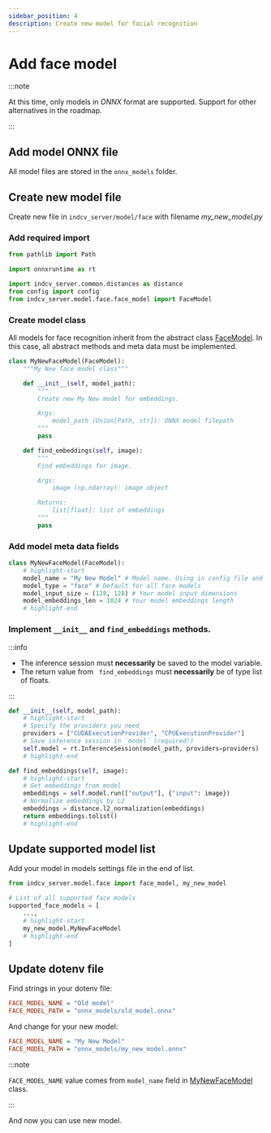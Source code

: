 ```yaml
---
sidebar_position: 4
description: Create new model for facial recognition
---
```


# Add face model

:::note

At this time, only models in *ONNX* format are supported. Support for other alternatives in the roadmap.

:::

## Add model ONNX file

All model files are stored in the `onnx_models` folder.

## Create new model file

Create new file in `indcv_server/model/face` with filename _my_new_model.py_

### Add required import

```python title="indcv_server/model/face/my_new_model.py"
from pathlib import Path

import onnxruntime as rt

import indcv_server.common.distances as distance
from config import config
from indcv_server.model.face.face_model import FaceModel
```

### Create model class

All models for face recognition inherit from the abstract class [FaceModel](https://github.com/indcv/indcv-server/blob/main/indcv_server/model/face/face_model.py#L7).
In this case, all abstract methods and meta data must be implemented.

```python title="indcv_server/model/face/my_new_model.py"
class MyNewFaceModel(FaceModel):
    """My New face model class"""

    def __init__(self, model_path):
        """
        Create new My New model for embeddings.

        Args:
            model_path (Union[Path, str]): ONNX model filepath
        """
        pass

    def find_embeddings(self, image):
        """
        Find embeddings for image.

        Args:
            image (np.ndarray): image object

        Returns:
            list[float]: list of embeddings
        """
        pass
```

### Add model meta data fields

```python title="indcv_server/model/face/my_new_model.py"
class MyNewFaceModel(FaceModel):
    # highlight-start
    model_name = "My New Model" # Model name. Using in config file and server response
    model_type = "face" # Default for all face models
    model_input_size = (128, 128) # Your model input dimensions
    model_embeddings_len = 1024 # Your model embeddings length
    # highlight-end
```


### Implement `__init__` and `find_embeddings` methods.

:::info

- The inference session must **necessarily** be saved to the model variable.
- The return value from ` find_embeddings` must **necessarily** be of type list of floats.

:::


```python title="indcv_server/model/face/my_new_model.py"
def __init__(self, model_path):
    # highlight-start
    # Specify the providers you need
    providers = ["CUDAExecutionProvider", "CPUExecutionProvider"]
    # Save inference session in `model` (required!)
    self.model = rt.InferenceSession(model_path, providers=providers)
    # highlight-end

def find_embeddings(self, image):
    # highlight-start
    # Get embeddings from model
    embeddings = self.model.run(["output"], {"input": image})
    # Normalize embeddings by L2
    embeddings = distance.l2_normalization(embeddings)
    return embeddings.tolist()
    # highlight-end
```

## Update supported model list

Add your model in models settings file in the end of list.

```python title="indcv_server/common/models_settings.py"
from indcv_server.model.face import face_model, my_new_model

# List of all supported face models
supported_face_models = [
    ...,
    # highlight-start
    my_new_model.MyNewFaceModel
    # highlight-end
]
```

## Update dotenv file

Find strings in your dotenv file:

```ini title=".env"
FACE_MODEL_NAME = "Old model"
FACE_MODEL_PATH = "onnx_models/old_model.onnx"
```

And change for your new model:

```ini title=".env"
FACE_MODEL_NAME = "My New Model"
FACE_MODEL_PATH = "onnx_models/my_new_model.onnx"
```

:::note

`FACE_MODEL_NAME` value comes from `model_name` field in [MyNewFaceModel](#add-model-meta-data-fields) class.

:::

And now you can use new model.

